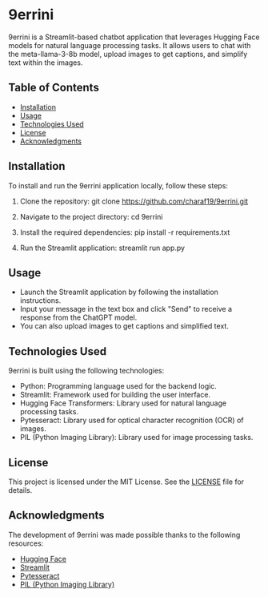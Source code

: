 # 9errini

9errini is a Streamlit-based chatbot application that leverages Hugging Face models for natural language processing tasks. It allows users to chat with the meta-llama-3-8b model, upload images to get captions, and simplify text within the images.

## Table of Contents

- [Installation](#installation)
- [Usage](#usage)
- [Technologies Used](#technologies-used)
- [License](#license)
- [Acknowledgments](#acknowledgments)

## Installation

To install and run the 9errini application locally, follow these steps:

1. Clone the repository:
git clone https://github.com/charaf19/9errini.git

2. Navigate to the project directory:
cd 9errini

3. Install the required dependencies:
pip install -r requirements.txt


4. Run the Streamlit application:
streamlit run app.py


## Usage

- Launch the Streamlit application by following the installation instructions.
- Input your message in the text box and click "Send" to receive a response from the ChatGPT model.
- You can also upload images to get captions and simplified text.

## Technologies Used

9errini is built using the following technologies:

- Python: Programming language used for the backend logic.
- Streamlit: Framework used for building the user interface.
- Hugging Face Transformers: Library used for natural language processing tasks.
- Pytesseract: Library used for optical character recognition (OCR) of images.
- PIL (Python Imaging Library): Library used for image processing tasks.

## License

This project is licensed under the MIT License. See the [LICENSE](LICENSE) file for details.

## Acknowledgments

The development of 9errini was made possible thanks to the following resources:

- [Hugging Face](https://huggingface.co/)
- [Streamlit](https://streamlit.io/)
- [Pytesseract](https://github.com/madmaze/pytesseract)
- [PIL (Python Imaging Library)](https://pillow.readthedocs.io/en/stable/)

